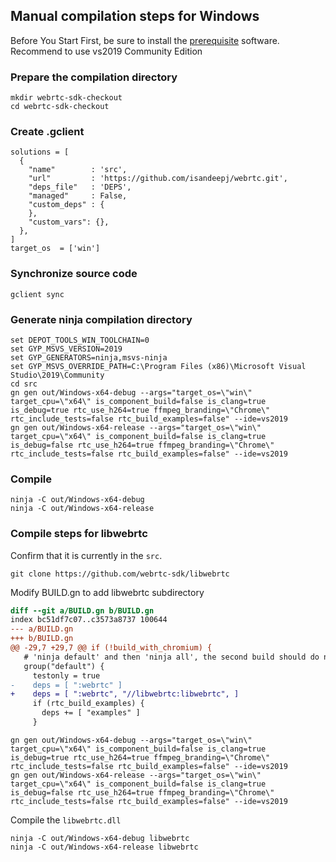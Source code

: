 ## Manual compilation steps for Windows

Before You Start
First, be sure to install the [prerequisite](https://webrtc.googlesource.com/src/+/main/docs/native-code/development/prerequisite-sw/index.md) software.
Recommend to use vs2019 Community Edition

### Prepare the compilation directory

```
mkdir webrtc-sdk-checkout
cd webrtc-sdk-checkout
```

### Create .gclient

```
solutions = [
  { 
    "name"        : 'src',
    "url"         : 'https://github.com/isandeepj/webrtc.git',
    "deps_file"   : 'DEPS',
    "managed"     : False,
    "custom_deps" : {
    },
    "custom_vars": {},
  },
]
target_os  = ['win']
```

### Synchronize source code

```
gclient sync
```

### Generate ninja compilation directory

```
set DEPOT_TOOLS_WIN_TOOLCHAIN=0
set GYP_MSVS_VERSION=2019
set GYP_GENERATORS=ninja,msvs-ninja
set GYP_MSVS_OVERRIDE_PATH=C:\Program Files (x86)\Microsoft Visual Studio\2019\Community
cd src
gn gen out/Windows-x64-debug --args="target_os=\"win\" target_cpu=\"x64\" is_component_build=false is_clang=true is_debug=true rtc_use_h264=true ffmpeg_branding=\"Chrome\" rtc_include_tests=false rtc_build_examples=false" --ide=vs2019
gn gen out/Windows-x64-release --args="target_os=\"win\" target_cpu=\"x64\" is_component_build=false is_clang=true is_debug=false rtc_use_h264=true ffmpeg_branding=\"Chrome\" rtc_include_tests=false rtc_build_examples=false" --ide=vs2019
```

### Compile
```
ninja -C out/Windows-x64-debug
ninja -C out/Windows-x64-release
```

### Compile steps for libwebrtc
Confirm that it is currently in the `src`.

```
git clone https://github.com/webrtc-sdk/libwebrtc
```

Modify BUILD.gn to add libwebrtc subdirectory
``` patch
diff --git a/BUILD.gn b/BUILD.gn
index bc51df7c07..c3573a8737 100644
--- a/BUILD.gn
+++ b/BUILD.gn
@@ -29,7 +29,7 @@ if (!build_with_chromium) {
   # 'ninja default' and then 'ninja all', the second build should do no work.
   group("default") {
     testonly = true
-    deps = [ ":webrtc" ]
+    deps = [ ":webrtc", "//libwebrtc:libwebrtc", ]
     if (rtc_build_examples) {
       deps += [ "examples" ]
     }
```


``` Regenerate the compilation directory
gn gen out/Windows-x64-debug --args="target_os=\"win\" target_cpu=\"x64\" is_component_build=false is_clang=true is_debug=true rtc_use_h264=true ffmpeg_branding=\"Chrome\" rtc_include_tests=false rtc_build_examples=false" --ide=vs2019
gn gen out/Windows-x64-release --args="target_os=\"win\" target_cpu=\"x64\" is_component_build=false is_clang=true is_debug=false rtc_use_h264=true ffmpeg_branding=\"Chrome\" rtc_include_tests=false rtc_build_examples=false" --ide=vs2019
```

Compile the `libwebrtc.dll`
```
ninja -C out/Windows-x64-debug libwebrtc
ninja -C out/Windows-x64-release libwebrtc
```
